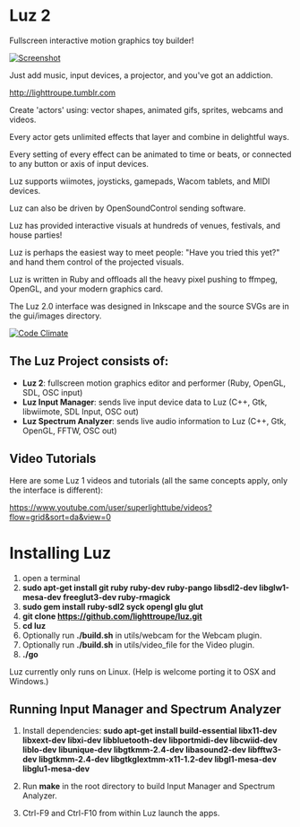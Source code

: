 # Luz 2

Fullscreen interactive motion graphics toy builder!

[![Screenshot](http://41.media.tumblr.com/accf5bff3d48056e959747db5fed666a/tumblr_nh8q2pWPCs1te3fw8o1_540.png)](http://lighttroupe.tumblr.com/)

Just add music, input devices, a projector, and you've got an addiction.

<http://lighttroupe.tumblr.com>

Create 'actors' using: vector shapes, animated gifs, sprites, webcams and videos.

Every actor gets unlimited effects that layer and combine in delightful ways.

Every setting of every effect can be animated to time or beats, or connected to any button or axis of input devices.

Luz supports wiimotes, joysticks, gamepads, Wacom tablets, and MIDI devices.

Luz can also be driven by OpenSoundControl sending software.

Luz has provided interactive visuals at hundreds of venues, festivals, and house parties!

Luz is perhaps the easiest way to meet people: "Have you tried this yet?" and hand them control of the projected visuals.

Luz is written in Ruby and offloads all the heavy pixel pushing to ffmpeg, OpenGL, and your modern graphics card.

The Luz 2.0 interface was designed in Inkscape and the source SVGs are in the gui/images directory.

[![Code Climate](https://codeclimate.com/github/lighttroupe/luz.png)](https://codeclimate.com/github/lighttroupe/luz)

## The Luz Project consists of:

- **Luz 2**: fullscreen motion graphics editor and performer (Ruby, OpenGL, SDL, OSC input)
- **Luz Input Manager**: sends live input device data to Luz (C++, Gtk, libwiimote, SDL Input, OSC out)
- **Luz Spectrum Analyzer**: sends live audio information to Luz (C++, Gtk, OpenGL, FFTW, OSC out)

## Video Tutorials

Here are some Luz 1 videos and tutorials (all the same concepts apply, only the interface is different):

<https://www.youtube.com/user/superlighttube/videos?flow=grid&sort=da&view=0>

# Installing Luz

1. open a terminal
2. **sudo apt-get install git ruby ruby-dev ruby-pango libsdl2-dev libglw1-mesa-dev freeglut3-dev ruby-rmagick**
3. **sudo gem install ruby-sdl2 syck opengl glu glut**
4. **git clone https://github.com/lighttroupe/luz.git**
5. **cd luz**
6. Optionally run **./build.sh** in utils/webcam for the Webcam plugin.
7. Optionally run **./build.sh** in utils/video_file for the Video plugin.
8. **./go**

Luz currently only runs on Linux.  (Help is welcome porting it to OSX and Windows.)

## Running Input Manager and Spectrum Analyzer

1. Install dependencies: **sudo apt-get install build-essential libx11-dev libxext-dev libxi-dev libbluetooth-dev libportmidi-dev libcwiid-dev liblo-dev libunique-dev libgtkmm-2.4-dev libasound2-dev libfftw3-dev libgtkmm-2.4-dev libgtkglextmm-x11-1.2-dev libgl1-mesa-dev libglu1-mesa-dev**

2. Run **make** in the root directory to build Input Manager and Spectrum Analyzer.

3. Ctrl-F9 and Ctrl-F10 from within Luz launch the apps.
